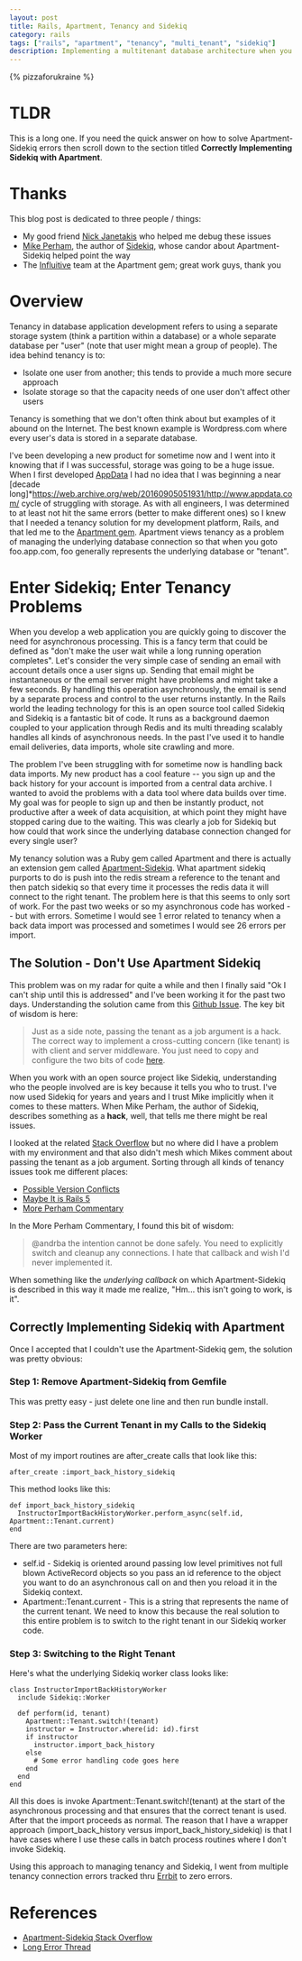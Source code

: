 ```yaml
---
layout: post
title: Rails, Apartment, Tenancy and Sidekiq
category: rails
tags: ["rails", "apartment", "tenancy", "multi_tenant", "sidekiq"]
description: Implementing a multitenant database architecture when you use an asynchronous job process like Sidekiq can be really challenging.  Here I walk through multitenancy in Rails 5 with Sidekiq.
---
```

{% pizzaforukraine  %}


# TLDR

This is a long one.  If you need the quick answer on how to solve Apartment-Sidekiq errors then scroll down to the section titled **Correctly Implementing Sidekiq with Apartment**.

# Thanks

This blog post is dedicated to three people / things: 

* My good friend [Nick Janetakis](https://www.nickjanetakis.com) who helped me debug these issues
* [Mike Perham](http://www.mikeperham.com), the author of [Sidekiq](https://www.contribsys.com), whose candor about Apartment-Sidekiq helped point the way
* The [Influitive](https://influitive.com/) team at the Apartment gem; great work guys, thank you

# Overview

Tenancy in database application development refers to using a separate storage system (think a partition within a database) or a whole separate database per "user" (note that user might mean a group of people).  The idea behind tenancy is to: 

* Isolate one user from another; this tends to provide a much more secure approach
* Isolate storage so that the capacity needs of one user don't affect other users

Tenancy is something that we don't often think about but examples of it abound on the Internet.  The best known example is Wordpress.com where every user's data is stored in a separate database.

I've been developing a new product for sometime now and I went into it knowing that if I was successful, storage was going to be a huge issue.  When I first developed [AppData](https://web.archive.org/web/20100610030143/http://www.appdata.com:80/) I had no idea that I was beginning a near [decade long]*https://web.archive.org/web/20160905051931/http://www.appdata.com/ cycle of struggling with storage.  As with all engineers, I was determined to at least not hit the same errors (better to make different ones) so I knew that I needed a tenancy solution for my development platform, Rails, and that led me to the [Apartment gem](https://github.com/influitive/apartment).  Apartment views tenancy as a problem of managing the underlying database connection so that when you goto foo.app.com, foo generally represents the underlying database or "tenant".

# Enter Sidekiq; Enter Tenancy Problems

When you develop a web application you are quickly going to discover the need for asynchronous processing.  This is a fancy term that could be defined as "don't make the user wait while a long running operation completes".  Let's consider the very simple case of sending an email with account details once a user signs up.  Sending that email might be instantaneous or the email server might have problems and might take a few seconds.  By handling this operation asynchronously, the email is send by a separate process and control to the user returns instantly.  In the Rails world the leading technology for this is an open source tool called Sidekiq and Sidekiq is a fantastic bit of code.  It runs as a background daemon coupled to your application through Redis and its multi threading scalably handles all kinds of asynchronous needs.  In the past I've used it to handle email deliveries, data imports, whole site crawling and more.

The problem I've been struggling with for sometime now is handling back data imports.  My new product has a cool feature -- you sign up and the back history for your account is imported from a central data archive.  I wanted to avoid the problems with a data tool where data builds over time.  My goal was for people to sign up and then be instantly product, not productive after a week of data acquisition, at which point they might have stopped caring due to the waiting.  This was clearly a job for Sidekiq but how could that work since the underlying database connection changed for every single user?

My tenancy solution was a Ruby gem called Apartment and there is actually an extension gem called [Apartment-Sidekiq](https://github.com/influitive/apartment-sidekiq).  What apartment sidekiq purports to do is push into the redis stream a reference to the tenant and then patch sidekiq so that every time it processes the redis data it will connect to the right tenant.  The problem here is that this seems to only sort of work.  For the past two weeks or so my asynchronous code has worked -- but with errors.  Sometime I would see 1 error related to tenancy when a back data import was processed and sometimes I would see 26 errors per import.

## The Solution - Don't Use Apartment Sidekiq

This problem was on my radar for quite a while and then I finally said "Ok I can't ship until this is addressed" and I've been working it for the past two days.  Understanding the solution came from this [Github Issue](https://github.com/mperham/sidekiq/issues/3005).  The key bit of wisdom is here:

> Just as a side note, passing the tenant as a job argument is a hack. The correct way to implement a cross-cutting concern (like tenant) is with client and server middleware. You just need to copy and configure the two bits of code [here](https://github.com/influitive/apartment-sidekiq/tree/master/lib/apartment/sidekiq/middleware).

When you work with an open source project like Sidekiq, understanding who the people involved are is key because it tells you who to trust.  I've now used Sidekiq for years and years and I trust Mike implicitly when it comes to these matters.  When Mike Perham, the author of Sidekiq, describes something as a **hack**, well, that tells me there might be real issues.

I looked at the related [Stack Overflow](https://stackoverflow.com/questions/41229392/why-is-apartment-sidekiq-not-finding-the-tenant/41471241#41471241) but no where did I have a problem with my environment and that also didn't mesh which Mikes comment about passing the tenant as a job argument.  Sorting through all kinds of tenancy issues took me different places:

* [Possible Version Conflicts](https://github.com/influitive/apartment-sidekiq/issues/10)
* [Maybe It is Rails 5](https://github.com/influitive/apartment-sidekiq/issues/12#ref-pullrequest-190952852)
* [More Perham Commentary](https://github.com/influitive/apartment-sidekiq/issues/11)

In the More Perham Commentary, I found this bit of wisdom:

> @andrba the intention cannot be done safely. You need to explicitly switch and cleanup any connections. I hate that callback and wish I'd never implemented it.

When something like the *underlying callback* on which Apartment-Sidekiq is described in this way it made me realize, "Hm... this isn't going to work, is it".  

## Correctly Implementing Sidekiq with Apartment

Once I accepted that I couldn't use the Apartment-Sidekiq gem, the solution was pretty obvious:

### Step 1: Remove Apartment-Sidekiq from Gemfile

This was pretty easy - just delete one line and then run bundle install.

### Step 2: Pass the Current Tenant in my Calls to the Sidekiq Worker

Most of my import routines are after_create calls that look like this:

    after_create :import_back_history_sidekiq

This method looks like this:

    def import_back_history_sidekiq
      InstructorImportBackHistoryWorker.perform_async(self.id, Apartment::Tenant.current)
    end
    
There are two parameters here:

* self.id - Sidekiq is oriented around passing low level primitives not full blown ActiveRecord objects so you pass an id reference to the object you want to do an asynchronous call on and then you reload it in the Sidekiq context.
* Apartment::Tenant.current - This is a string that represents the name of the current tenant.  We need to know this because the real solution to this entire problem is to switch to the right tenant in our Sidekiq worker code.

### Step 3: Switching to the Right Tenant

Here's what the underlying Sidekiq worker class looks like:

    class InstructorImportBackHistoryWorker
      include Sidekiq::Worker

      def perform(id, tenant)
        Apartment::Tenant.switch!(tenant)
        instructor = Instructor.where(id: id).first
        if instructor
          instructor.import_back_history
        else
          # Some error handling code goes here
        end
      end
    end

All this does is invoke Apartment::Tenant.switch!(tenant) at the start of the asynchronous processing and that ensures that the correct tenant is used.  After that the import proceeds as normal.  The reason that I have a wrapper approach (import_back_history versus import_back_history_sidekiq) is that I have cases where I use these calls in batch process routines where I don't invoke Sidekiq.

Using this approach to managing tenancy and Sidekiq, I went from multiple tenancy connection errors tracked thru [Errbit](http://fuzzyblog.io/blog/aws/2017/08/11/using-errbit-to-host-your-own-error-tracker-on-aws-for-rails-apps.html) to zero errors.

# References

* [Apartment-Sidekiq Stack Overflow](https://stackoverflow.com/questions/41229392/why-is-apartment-sidekiq-not-finding-the-tenant)
* [Long Error Thread](https://github.com/influitive/apartment-sidekiq/issues/11)